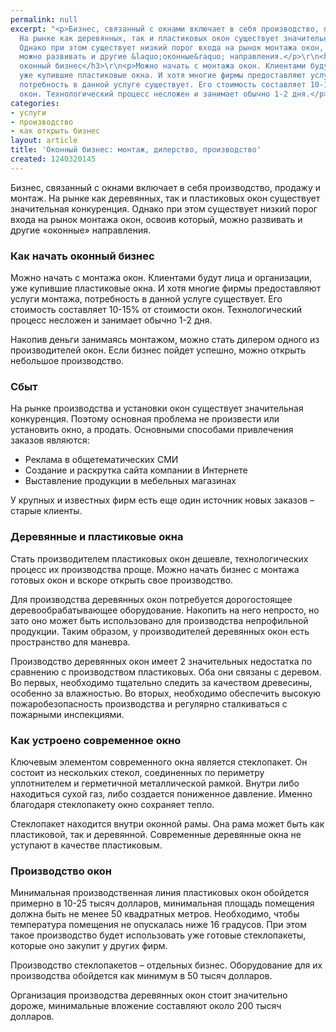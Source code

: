 ```yaml
---
permalink: null
excerpt: "<p>Бизнес, связанный с окнами включает в себя производство, продажу и монтаж.
  На рынке как деревянных, так и пластиковых окон существует значительная конкуренция.
  Однако при этом существует низкий порог входа на рынок монтажа окон, освоив который,
  можно развивать и другие &laquo;оконные&raquo; направления.</p>\r\n<h3>Как начать
  оконный бизнес</h3>\r\n<p>Можно начать с монтажа окон. Клиентами будут лица и организации,
  уже купившие пластиковые окна. И хотя многие фирмы предоставляют услуги монтажа,
  потребность в данной услуге существует. Его стоимость составляет 10-15% от стоимости
  окон. Технологический процесс несложен и занимает обычно 1-2 дня.</p>"
categories:
- услуги
- производство
- как открыть бизнес
layout: article
title: 'Оконный бизнес: монтаж, дилерство, производство'
created: 1240320145
---
```

<p>Бизнес, связанный с окнами включает в себя производство, продажу и монтаж. На рынке как деревянных, так и пластиковых окон существует значительная конкуренция. Однако при этом существует низкий порог входа на рынок монтажа окон, освоив который, можно развивать и другие &laquo;оконные&raquo; направления.</p>
<h3>Как начать оконный бизнес</h3>
<p>Можно начать с монтажа окон. Клиентами будут лица и организации, уже купившие пластиковые окна. И хотя многие фирмы предоставляют услуги монтажа, потребность в данной услуге существует. Его стоимость составляет 10-15% от стоимости окон. Технологический процесс несложен и занимает обычно 1-2 дня.</p>
<p>Накопив деньги занимаясь монтажом, можно стать дилером одного из производителей окон. Если бизнес пойдет успешно, можно открыть небольшое производство.</p>
<h3>Сбыт</h3>
<p>На рынке производства и установки окон существует значительная конкуренция. Поэтому основная проблема не произвести или установить окно, а продать. Основными способами привлечения заказов являются:</p>
<ul>
    <li>Реклама в общетематических СМИ</li>
    <li>Создание и раскрутка сайта компании в Интернете</li>
    <li>Выставление продукции в мебельных магазинах</li>
</ul>
<p>У крупных и известных фирм есть еще один источник новых заказов &ndash; старые клиенты.</p>
<h3>Деревянные и пластиковые окна</h3>
<p>Стать производителем пластиковых окон дешевле, технологических процесс их производства проще. Можно начать бизнес с монтажа готовых окон и вскоре открыть свое производство.</p>
<p>Для производства деревянных окон потребуется дорогостоящее деревообрабатывающее оборудование. Накопить на него непросто, но зато оно может быть использовано для производства непрофильной продукции. Таким образом, у производителей деревянных окон есть пространство для маневра.</p>
<p>Производство деревянных окон имеет 2 значительных недостатка по сравнению с производством пластиковых. Оба они связаны с деревом. Во первых, необходимо тщательно следить за качеством древесины, особенно за влажностью. Во вторых, необходимо обеспечить высокую пожаробезопасность производства и регулярно сталкиваться с пожарными инспекциями.</p>
<h3>Как устроено современное окно</h3>
<p>Ключевым элементом современного окна является стеклопакет. Он состоит из нескольких стекол, соединенных по периметру уплотнителем и герметичной металлической рамкой. Внутри либо находиться сухой газ, либо создается пониженное давление. Именно благодаря стеклопакету окно сохраняет тепло.</p>
<p>Стеклопакет находится внутри оконной рамы. Она рама может быть как пластиковой, так и деревянной. Современные деревянные окна не уступают в качестве пластиковым.</p>
<h3>Производство окон</h3>
<p>Минимальная производственная линия пластиковых окон обойдется примерно в 10-25 тысяч долларов, минимальная площадь помещения должна быть не менее 50 квадратных метров. Необходимо, чтобы температура помещения не опускалась ниже 16 градусов. При этом такое производство будет использовать уже готовые стеклопакеты, которые оно закупит у других фирм.</p>
<p>Производство стеклопакетов &ndash; отдельных бизнес. Оборудование для их производства обойдется как минимум в 50 тысяч долларов.</p>
<p>Организация производства деревянных окон стоит значительно дороже, минимальные вложение составляют около 200 тысяч долларов.&nbsp;</p>
